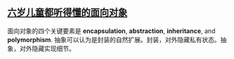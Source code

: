 ## [六岁儿童都听得懂的面向对象](https://medium.freecodecamp.org/object-oriented-programming-concepts-21bb035f7260)
面向对象的四个关键要素是 **encapsulation**, **abstraction**, **inheritance**, and **polymorphism**.
抽象可以认为是封装的自然扩展。封装，对外隐藏私有状态。抽象，对外隐藏实现细节。

